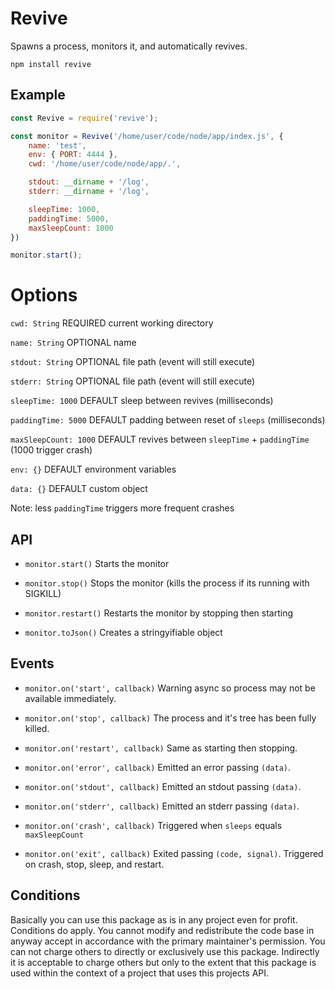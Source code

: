 # Revive

Spawns a process, monitors it, and automatically revives.

```
npm install revive
```


## Example ##

```JavaScript
const Revive = require('revive');

const monitor = Revive('/home/user/code/node/app/index.js', {
	name: 'test',
	env: { PORT: 4444 },
	cwd: '/home/user/code/node/app/.',

	stdout: __dirname + '/log',
	stderr: __dirname + '/log',

	sleepTime: 1000,
	paddingTime: 5000,
	maxSleepCount: 1000
})

monitor.start();
```

# Options ##

`cwd: String`           REQUIRED current working directory

`name: String`          OPTIONAL name

`stdout: String`        OPTIONAL file path (event will still execute)

`stderr: String`        OPTIONAL file path (event will still execute)

`sleepTime: 1000`       DEFAULT sleep between revives (milliseconds)

`paddingTime: 5000`     DEFAULT padding between reset of `sleeps` (milliseconds)

`maxSleepCount: 1000`   DEFAULT revives between `sleepTime` + `paddingTime` (1000 trigger crash)

`env: {}`               DEFAULT environment variables

`data: {}`              DEFAULT custom object



Note: less `paddingTime` triggers more frequent crashes



## API ##

* `monitor.start()` Starts the monitor

* `monitor.stop()` Stops the monitor (kills the process if its running with SIGKILL)

* `monitor.restart()` Restarts the monitor by stopping then starting

* `monitor.toJson()` Creates a stringyifiable object



## Events ##

* `monitor.on('start', callback)` Warning async so process may not be available immediately.

* `monitor.on('stop', callback)`  The process and it's tree has been fully killed.

* `monitor.on('restart', callback)` Same as starting then stopping.

* `monitor.on('error', callback)` Emitted an error passing `(data)`.

* `monitor.on('stdout', callback)` Emitted an stdout passing `(data)`.

* `monitor.on('stderr', callback)` Emitted an stderr passing `(data)`.

* `monitor.on('crash', callback)` Triggered when `sleeps` equals `maxSleepCount`

* `monitor.on('exit', callback)` Exited passing `(code, signal)`. Triggered on crash, stop, sleep, and restart.


## Conditions ##

Basically you can use this package as is in any project even for profit. Conditions do apply.
You cannot modify and redistribute the code base in anyway accept in accordance with the primary maintainer's permission.
You can not charge others to directly or exclusively use this package. Indirectly it is acceptable to charge others but only to the extent that this package is used within the context of a project that uses this projects API.
